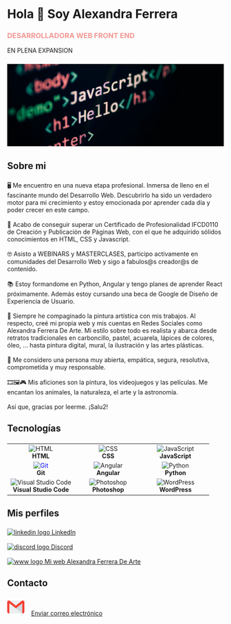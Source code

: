 <h1 align="left">Hola 👋 Soy Alexandra Ferrera</h1>
<h3 style="color:#f39792">DESARROLLADORA WEB FRONT END </h3>
<p>EN PLENA EXPANSION</p>

###

<img src="imgportada2.webp">

###

<h2 color="#9ebaa3" align="left">Sobre mi</h2>

###

<p align="left">🖥 Me encuentro en una nueva etapa profesional. Inmersa de lleno en el fascinante mundo del Desarrollo Web. Descubrirlo ha sido un verdadero motor para mi crecimiento y estoy emocionada por aprender cada día y poder crecer en este campo.<br><br>📑 Acabo de conseguir superar un Certificado de Profesionalidad IFCD0110 de Creación y Publicación de Páginas Web, con el que he adquirido sólidos conocimientos en HTML, CSS y Javascript.<br><br>🤓 Asisto a WEBINARS y MASTERCLASES, participo activamente en comunidades del Desarrollo Web y sigo a fabulos@s creador@s de contenido. <br><br>📚 Estoy formandome en Python, Angular y tengo planes de aprender React próximamente. Además estoy cursando una beca de Google de Diseño de Experiencia de Usuario.<br><br>🎨 Siempre he compaginado la pintura artística con mis trabajos. Al respecto, creé mi propia web y mis cuentas en Redes Sociales como Alexandra Ferrera De Arte. Mi estilo sobre todo es realista y abarca desde retratos tradicionales en carboncillo, pastel, acuarela, lápices de colores, óleo, ... hasta pintura digital, mural, la ilustración y las artes plásticas.<br><br>👩 Me considero una persona muy abierta, empática, segura, resolutiva, comprometida y muy responsable.<br><br>🎞🖼🎮 Mis aficiones son la pintura, los videojuegos y las películas. Me encantan los animales, la naturaleza, el arte y la astronomía.<br><br>Así que, gracias por leerme. ¡Salu2!</p>

###

<h2 align="left">Tecnologías</h2>

###

<table align="center">
  <tr>
    <td align="center" width="33%">
      <img src="https://img.icons8.com/color/48/000000/html-5.png" alt="HTML" width="35" height="35"/><br/><b>HTML</b>
    </td>
    <td align="center" width="33%">
      <img src="https://img.icons8.com/color/48/000000/css3.png" alt="CSS" width="35" height="35"/><br/><b>CSS</b>
    </td>
    <td align="center" width="33%">
      <img src="https://img.icons8.com/color/48/000000/javascript.png" alt="JavaScript" width="35" height="35"/><br/><b>JavaScript</b>
    </td>
  </tr>
  <tr>
    <td align="center" width="33%">
      <img src="https://img.icons8.com/ios-filled/50/0000FF/git.png" alt="Git" width="35" height="35" style="color: #0000FF;"/><br/><b>Git</b>
    </td>
    <td align="center" width="33%">
      <img src="https://img.icons8.com/color/48/000000/angularjs.png" alt="Angular" width="35" height="35"/><br/><b>Angular</b>
    </td>
    <td align="center" width="33%">
      <img src="https://img.icons8.com/color/48/000000/python.png" alt="Python" width="35" height="35"/><br/><b>Python</b>
    </td>
  </tr>
  <tr>
    <td align="center" width="33%">
      <img src="https://img.icons8.com/color/48/000000/visual-studio-code-2019.png" alt="Visual Studio Code" width="35" height="35"/><br/><b>Visual Studio Code</b>
    </td>
    <td align="center" width="33%">
      <img src="https://img.icons8.com/color/48/000000/adobe-photoshop.png" alt="Photoshop" width="35" height="35"/><br/><b>Photoshop</b>
    </td>
    <td align="center" width="33%">
      <img src="https://img.icons8.com/color/48/000000/wordpress.png" alt="WordPress" width="35" height="35"/><br/><b>WordPress</b>
    </td>
  </tr>
</table>

###

<h2 align="left">Mis perfiles</h2>

###

<div align="left">
  <a href="https://www.linkedin.com/in/alexandra-ferrera-arenas/" target="_blank">
    <img src="https://cdn.jsdelivr.net/gh/devicons/devicon@latest/icons/linkedin/linkedin-original.svg" height="40" alt="linkedin logo" />
    LinkedIn
  </a>
     <br><br>
  <a href="https://discord.com/users/818988764508061746" target="_blank">
    <img src="https://raw.githubusercontent.com/maurodesouza/profile-readme-generator/master/src/assets/icons/social/discord/default.svg" height="40" alt="discord logo" />
    Discord
  </a>
  <br><br>
  <a href="https://alexandraferrera-dearte.com/" target="_blank">
    <img src="https://github.com/iSaan86/iSaan86/assets/161147228/d3c6624f-bfbf-4bfd-9899-6f0896d5c54e" height="40" alt="www logo" />
    Mi web Alexandra Ferrera De Arte
  </a>
</div>

###

<h2 align="left">Contacto</h2>

###

<div align="left">
  <p>
    <img src="gmail.png" height="40" alt="abrir gmail"/>
    <span>&nbsp;&nbsp;</span>
    <a href="mailto:sandraferreraarenas@gmail.com">Enviar correo electrónico</a>
  </p>
</div>

###
